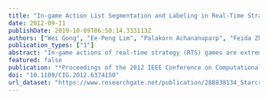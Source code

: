 ```yaml
---
title: "In-game Action List Segmentation and Labeling in Real-Time Strategy Games"
date: 2012-09-11
publishDate: 2019-10-09T06:50:14.333113Z
authors: ["Wei Gong", "Ee-Peng Lim", "Palakorn Achananuparp", "Feida Zhu", "David Lo", "Freddy Chong Tat Chua"]
publication_types: ["1"]
abstract: "In-game actions of real-time strategy (RTS) games are extremely useful in determining the players' strategies, analyzing their behaviors and recommending ways to improve their play skills. Unfortunately, unstructured sequences of in-game actions are hardly informative enough for these analyses. The inconsistency we observed in human annotation of in-game data makes the analytical task even more challenging. In this paper, we propose an integrated system for in-game action segmentation and semantic label assignment based on a Conditional Random Fields (CRFs) model with essential features extracted from the in-game actions. Our experiments demonstrate that the accuracy of our solution can be as high as 98.9%."
featured: false
publication: "*Proceedings of the 2012 IEEE Conference on Computational Intelligence and Games - CIG '12*"
doi: "10.1109/CIG.2012.6374150"
url_dataset: "https://www.researchgate.net/publication/288838134_Starcraft_II_In-Game_Action_Lists"
---
```



